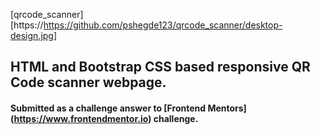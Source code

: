 [qrcode_scanner] [https://https://github.com/pshegde123/qrcode_scanner/desktop-design.jpg]
## HTML and Bootstrap CSS based responsive QR Code scanner webpage.
#### Submitted as a challenge answer to [Frontend Mentors] (https://www.frontendmentor.io) challenge.
